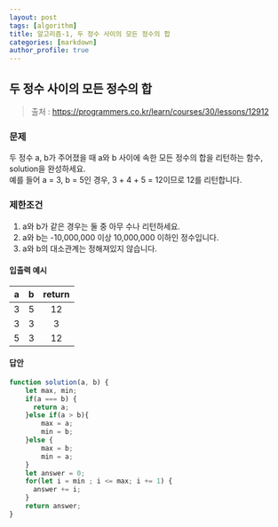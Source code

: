 ```yaml
---
layout: post
tags: [algorithm]
title: 알고리즘-1, 두 정수 사이의 모든 정수의 합
categories: [markdown]
author_profile: true
---
```


## 두 정수 사이의 모든 정수의 합
> 출처 : <https://programmers.co.kr/learn/courses/30/lessons/12912>

### 문제  
두 정수 a, b가 주어졌을 때 a와 b 사이에 속한 모든 정수의 합을 리턴하는 함수, solution을 완성하세요.  
예를 들어 a = 3, b = 5인 경우, 3 + 4 + 5 = 12이므로 12를 리턴합니다.  

### 제한조건
1. a와 b가 같은 경우는 둘 중 아무 수나 리턴하세요.  
2. a와 b는 -10,000,000 이상 10,000,000 이하인 정수입니다.  
3. a와 b의 대소관계는 정해져있지 않습니다.  

#### 입출력 예시 
| a | b | return |  
| :--: | :--: | :--: |  
| 3 | 5 | 12 |  
| 3 | 3 | 3 |  
| 5 | 3 | 12 |  

#### 답안  
``` javascript
function solution(a, b) {
    let max, min;
    if(a === b) {
      return a;
    }else if(a > b){
        max = a;
        min = b;
    }else {
        max = b;
        min = a;
    }
    let answer = 0;
    for(let i = min ; i <= max; i += 1) {
      answer += i;
    }
    return answer;
}
```

